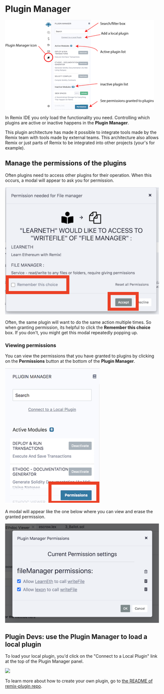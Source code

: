 Plugin Manager
===================

![](images/a-plugin-man-overview.png)

In Remix IDE you only load the functionality you need.  Controlling which plugins are active or inactive happens in the **Plugin Manager**.

This plugin architecture has made it possible to integrate tools made by the Remix team with tools made by external teams. This architecture also allows Remix or just parts of Remix to be integrated into other projects (your's for example).   

## Manage the permissions of the plugins
Often plugins need to access other plugins for their operation.  When this occurs, a modal will appear to ask you for permission.  

![](images/a-permission-modal.png)

Often, the same plugin will want to do the same action multiple times.  So when granting permission, its helpful to click the **Remember this choice** box.  If you don't, you might get this modal repeatedly popping up.

### Viewing permissions
You can view the permissions that you have granted to plugins by clicking on the **Permissions** button at the bottom of the **Plugin Manager**.

![](images/a-plugin-man-permissions.png)

A modal will appear like the one below where you can view and erase the granted permission.

![](images/a-plugin-manager-modal.png)

## Plugin Devs: use the Plugin Manager to load a local plugin

To load your local plugin, you'd click on the "Connect to a Local Plugin" link at the top of the Plugin Manager panel.

![](images/a-plugin-man-local.png)

To learn more about how to create your own plugin, go to
[the README of remix-plugin repo](https://github.com/ethereum/remix-plugin).
